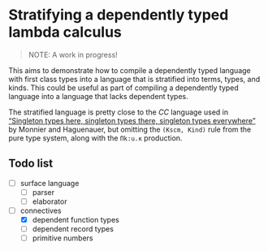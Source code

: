 # Stratifying a dependently typed lambda calculus

> NOTE: A work in progress!

This aims to demonstrate how to compile a dependently typed language with first
class types into a language that is stratified into terms, types, and kinds.
This could be useful as part of compiling a dependently typed language into a
language that lacks dependent types.

The stratified language is pretty close to the _CC_ language used in [“Singleton
types here, singleton types there, singleton types everywhere”](https://doi.org/10.1145/1707790.1707792)
by Monnier and Haguenauer, but omitting the `(Kscm, Kind)` rule from the pure type
system, along with the `Πk:u.κ` production.

## Todo list

- [ ] surface language
  - [ ] parser
  - [ ] elaborator
- [ ] connectives
  - [x] dependent function types
  - [ ] dependent record types
  - [ ] primitive numbers
